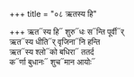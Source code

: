 +++
title = "०८ ऋतस्य हि"

+++
ऋत᳓स्य हि᳓ शुरु᳓धः स᳓न्ति पूर्वी᳓र्  
ऋत᳓स्य धीति᳓र् वृजिना᳓नि हन्ति  
ऋत᳓स्य श्लो᳓को बधिरा᳓ ततर्द  
क᳓र्णा बुधानः᳓ शुच᳓मान आयोः᳓
